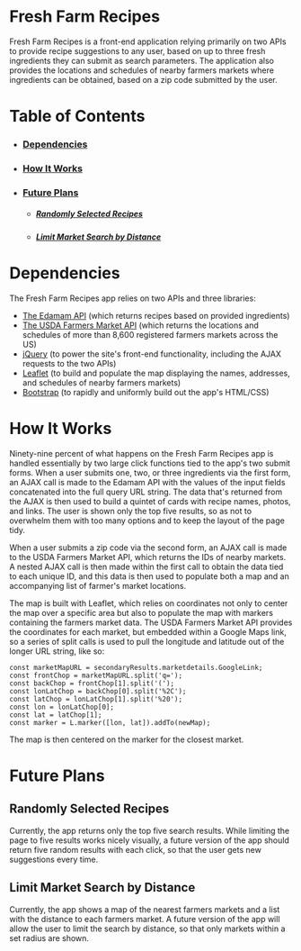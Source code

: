 # **Fresh Farm Recipes**

Fresh Farm Recipes is a front-end application relying primarily on two APIs to provide recipe suggestions to any user, based on up to three fresh ingredients they can submit as search parameters. The application also provides the locations and schedules of nearby farmers markets where ingredients can be obtained, based on a zip code submitted by the user.

# Table of Contents

- ### [Dependencies](https://github.com/geoffdgeorge/Fresh-Farm-Recipes/tree/master#dependencies-1)
- ### [How It Works](https://github.com/geoffdgeorge/Fresh-Farm-Recipes/tree/master#how-it-works-1)
- ### [Future Plans](https://github.com/geoffdgeorge/Fresh-Farm-Recipes/tree/master#future-plans-1)
  - ##### [Randomly Selected Recipes](https://github.com/geoffdgeorge/Fresh-Farm-Recipes/tree/master#randomly-selected-recipes-1)
  - ##### [Limit Market Search by Distance](https://github.com/geoffdgeorge/Fresh-Farm-Recipes/tree/master#limit-market-search-by-distance-1)

# Dependencies

The Fresh Farm Recipes app relies on two APIs and three libraries:

- [The Edamam API](https://developer.edamam.com/) (which returns recipes based on provided ingredients)
- [The USDA Farmers Market API](https://search.ams.usda.gov/farmersmarkets/v1/svcdesc.html) (which returns the locations and schedules of more than 8,600 registered farmers markets across the US)
- [jQuery](https://jquery.com/) (to power the site's front-end functionality, including the AJAX requests to the two APIs)
- [Leaflet](https://leafletjs.com/) (to build and populate the map displaying the names, addresses, and schedules of nearby farmers markets)
- [Bootstrap](https://getbootstrap.com/) (to rapidly and uniformly build out the app's HTML/CSS)

# How It Works

Ninety-nine percent of what happens on the Fresh Farm Recipes app is handled essentially by two large click functions tied to the app's two submit forms. When a user submits one, two, or three ingredients via the first form, an AJAX call is made to the Edamam API with the values of the input fields concatenated into the full query URL string. The data that's returned from the AJAX is then used to build a quintet of cards with recipe names, photos, and links. The user is shown only the top five results, so as not to overwhelm them with too many options and to keep the layout of the page tidy.

When a user submits a zip code via the second form, an AJAX call is made to the USDA Farmers Market API, which returns the IDs of nearby markets. A nested AJAX call is then made within the first call to obtain the data tied to each unique ID, and this data is then used to populate both a map and an accompanying list of farmer's market locations.

The map is built with Leaflet, which relies on coordinates not only to center the map over a specific area but also to populate the map with markers containing the farmers market data. The USDA Farmers Market API provides the coordinates for each market, but embedded within a Google Maps link, so a series of split calls is used to pull the longitude and latitude out of the longer URL string, like so:

```JS
const marketMapURL = secondaryResults.marketdetails.GoogleLink;
const frontChop = marketMapURL.split('q=');
const backChop = frontChop[1].split('(');
const lonLatChop = backChop[0].split('%2C');
const latChop = lonLatChop[1].split('%20');
const lon = lonLatChop[0];
const lat = latChop[1];
const marker = L.marker([lon, lat]).addTo(newMap);
```

The map is then centered on the marker for the closest market.

# Future Plans

## Randomly Selected Recipes

Currently, the app returns only the top five search results. While limiting the page to five results works nicely visually, a future version of the app should return five random results with each click, so that the user gets new suggestions every time.

## Limit Market Search by Distance

Currently, the app shows a map of the nearest farmers markets and a list with the distance to each farmers market. A future version of the app will allow the user to limit the search by distance, so that only markets within a set radius are shown.
